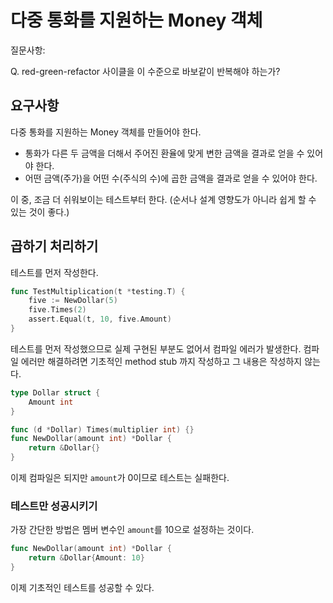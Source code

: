 # 다중 통화를 지원하는 Money 객체

질문사항:

Q. red-green-refactor 사이클을 이 수준으로 바보같이 반복해야 하는가?

## 요구사항

다중 통화를 지원하는 Money 객체를 만들어야 한다.

* 통화가 다른 두 금액을 더해서 주어진 환율에 맞게 변한 금액을 결과로 얻을 수 있어야 한다.
* 어떤 금액(주가)을 어떤 수(주식의 수)에 곱한 금액을 결과로 얻을 수 있어야 한다.

이 중, 조금 더 쉬워보이는 테스트부터 한다. (순서나 설계 영향도가 아니라 쉽게 할 수 있는 것이 좋다.)

## 곱하기 처리하기

테스트를 먼저 작성한다.

```go
func TestMultiplication(t *testing.T) {
	five := NewDollar(5)
	five.Times(2)
	assert.Equal(t, 10, five.Amount)
}

```

테스트를 먼저 작성했으므로 실제 구현된 부분도 없어서 컴파일 에러가 발생한다. 컴파일 에러만 해결하려면 기초적인 method stub 까지 작성하고 그 내용은 작성하지 않는다.

```go
type Dollar struct {
	Amount int
}

func (d *Dollar) Times(multiplier int) {}
func NewDollar(amount int) *Dollar {
	return &Dollar{}
}
```

이제 컴파일은 되지만 `amount`가 0이므로 테스트는 실패한다.

### 테스트만 성공시키기

가장 간단한 방법은 멤버 변수인 `amount`를 10으로 설정하는 것이다.

```go
func NewDollar(amount int) *Dollar {
	return &Dollar{Amount: 10}
}
```

이제 기초적인 테스트를 성공할 수 있다.
